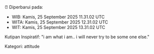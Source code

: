 ⏰ Diperbarui pada:
- WIB: Kamis, 25 September 2025 11.31.02 UTC
- WITA: Kamis, 25 September 2025 12.31.02 UTC
- WIT: Kamis, 25 September 2025 13.31.02 UTC

Kutipan Inspiratif:
"i am what i am.. i will never try to be some one else."


Kategori: attitude

